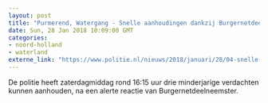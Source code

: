 ```yaml
---
layout: post
title: "Purmerend, Watergang - Snelle aanhoudingen dankzij Burgernetdeelneemster"
date: Sun, 28 Jan 2018 10:09:00 GMT
categories: 
- noord-holland 
- waterland 
externe_link: "https://www.politie.nl/nieuws/2018/januari/28/04-snelle-aanhoudingen-dankzij-burgernetdeelneemster.html"
---
```


De politie heeft zaterdagmiddag rond 16:15 uur drie minderjarige verdachten kunnen aanhouden, na een alerte reactie van Burgernetdeelneemster.
